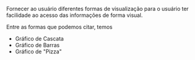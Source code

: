 Fornecer ao usuário diferentes formas de visualização para o usuário ter facilidade ao acesso das informações de forma visual.

Entre as formas que podemos citar, temos 
* Gráfico de Cascata
* Gráfico de Barras
* Gráfico de "Pizza"